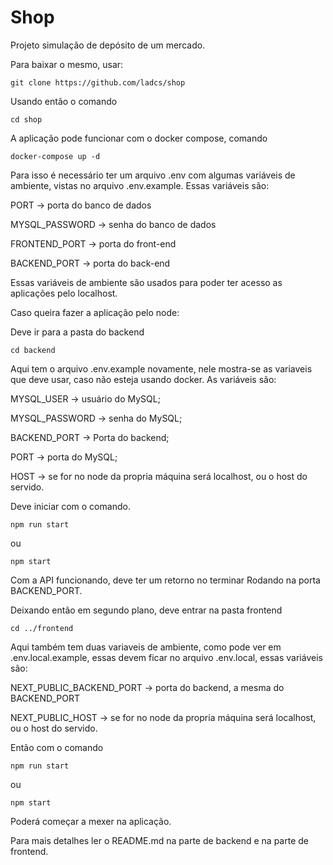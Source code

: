 # Shop

Projeto simulação de depósito de um mercado.

Para baixar o mesmo, usar:

````git clone https://github.com/ladcs/shop````

Usando então o comando

````cd shop````

A aplicação pode funcionar com o docker compose, comando

````docker-compose up -d````

Para isso é necessário ter um arquivo .env com algumas variáveis de ambiente, vistas no arquivo .env.example. Essas variáveis são:

PORT -> porta do banco de dados

MYSQL_PASSWORD -> senha do banco de dados

FRONTEND_PORT -> porta do front-end

BACKEND_PORT -> porta do back-end

Essas variáveis de ambiente são usados para poder ter acesso as aplicações pelo localhost.

Caso queira fazer a aplicação pelo node:

Deve ir para a pasta do backend

````cd backend````

Aqui tem o arquivo .env.example novamente, nele mostra-se as variaveis que deve usar, caso não esteja usando docker. As variáveis são:

MYSQL_USER -> usuário do MySQL;

MYSQL_PASSWORD -> senha do MySQL;

BACKEND_PORT -> Porta do backend;

PORT -> porta do MySQL;

HOST -> se for no node da propria máquina será localhost, ou o host do servido.

Deve iniciar com o comando.

````npm run start````

ou

````npm start````

Com a API funcionando, deve ter um retorno no terminar Rodando na porta BACKEND_PORT.

Deixando então em segundo plano, deve entrar na pasta frontend

````cd ../frontend````

Aqui também tem duas variaveis de ambiente, como pode ver em .env.local.example, essas devem ficar no arquivo .env.local, essas variáveis são:

NEXT_PUBLIC_BACKEND_PORT -> porta do backend, a mesma do BACKEND_PORT

NEXT_PUBLIC_HOST -> se for no node da propria máquina será localhost, ou o host do servido.

Então com o comando

````npm run start````

ou

````npm start````

Poderá começar a mexer na aplicação.

Para mais detalhes ler o README.md na parte de backend e na parte de frontend.

